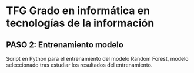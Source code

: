 # TFG Grado en informática en tecnologías de la información
## PASO 2: Entrenamiento modelo 
Script en Python para el entrenamiento del modelo Random Forest, modelo seleccionado tras estudiar los resultados del entrenamiento.
